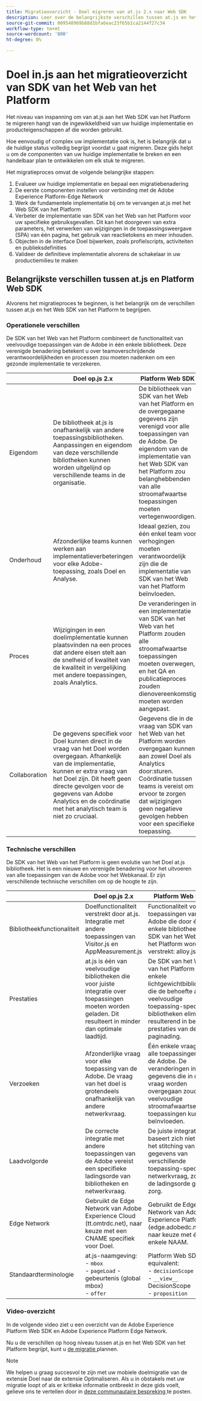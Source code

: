```yaml
---
title: Migratieoverzicht - Doel migreren van at.js 2.x naar Web SDK
description: Leer over de belangrijkste verschillen tussen at.js en het Web SDK van het Platform en hoe te om uw migratieinspanning te plannen.
source-git-commit: 009548969b88d1bfa6eac23f65b1ca2144f27c34
workflow-type: tm+mt
source-wordcount: '800'
ht-degree: 0%

---
```


# Doel in.js aan het migratieoverzicht van SDK van het Web van het Platform

Het niveau van inspanning om van at.js aan het Web SDK van het Platform te migreren hangt van de ingewikkeldheid van uw huidige implementatie en producteigenschappen af die worden gebruikt.

Hoe eenvoudig of complex uw implementatie ook is, het is belangrijk dat u de huidige status volledig begrijpt voordat u gaat migreren. Deze gids helpt u om de componenten van uw huidige implementatie te breken en een handelbaar plan te ontwikkelen om elk stuk te migreren.

Het migratieproces omvat de volgende belangrijke stappen:

1. Evalueer uw huidige implementatie en bepaal een migratiebenadering
1. De eerste componenten instellen voor verbinding met de Adobe Experience Platform-Edge Network
1. Werk de fundamentele implementatie bij om te vervangen at.js met het Web SDK van het Platform
1. Verbeter de implementatie van SDK van het Web van het Platform voor uw specifieke gebruiksgevallen. Dit kan het doorgeven van extra parameters, het verwerken van wijzigingen in de toepassingsweergave (SPA) van één pagina, het gebruik van reactietokens en meer inhouden.
1. Objecten in de interface Doel bijwerken, zoals profielscripts, activiteiten en publieksdefinities
1. Valideer de definitieve implementatie alvorens de schakelaar in uw productiemilieu te maken

## Belangrijkste verschillen tussen at.js en Platform Web SDK

Alvorens het migratieproces te beginnen, is het belangrijk om de verschillen tussen at.js en het Web SDK van het Platform te begrijpen.

### Operationele verschillen

De SDK van het Web van het Platform combineert de functionaliteit van veelvoudige toepassingen van de Adobe in één enkele bibliotheek. Deze verenigde benadering betekent u over teamoverschrijdende verantwoordelijkheden en processen zou moeten nadenken om een gezonde implementatie te verzekeren.

| | Doel op.js 2.x | Platform Web SDK |
|---|---|---|
| Eigendom | De bibliotheek at.js is onafhankelijk van andere toepassingsbibliotheken. Aanpassingen en eigendom van deze verschillende bibliotheken kunnen worden uitgelijnd op verschillende teams in de organisatie. | De bibliotheek van SDK van het Web van het Platform en de overgegaane gegevens zijn verenigd voor alle toepassingen van de Adobe. De eigendom van de implementatie van het Web SDK van het Platform zou belanghebbenden van alle stroomafwaartse toepassingen moeten vertegenwoordigen. |
| Onderhoud | Afzonderlijke teams kunnen werken aan implementatieverbeteringen voor elke Adobe-toepassing, zoals Doel en Analyse. | Ideaal gezien, zou één enkel team voor verhogingen moeten verantwoordelijk zijn die de implementatie van SDK van het Web van het Platform beïnvloeden. |
| Proces | Wijzigingen in een doelimplementatie kunnen plaatsvinden na een proces dat andere eisen stelt aan de snelheid of kwaliteit van de kwaliteit in vergelijking met andere toepassingen, zoals Analytics. | De veranderingen in een implementatie van SDK van het Web van het Platform zouden alle stroomafwaartse toepassingen moeten overwegen, en het QA en publicatieproces zouden dienovereenkomstig moeten worden aangepast. |
| Collaboration | De gegevens specifiek voor Doel kunnen direct in de vraag van het Doel worden overgegaan. Afhankelijk van de implementatie, kunnen er extra vraag van het Doel zijn. Dit heeft geen directe gevolgen voor de gegevens van Adobe Analytics en de coördinatie met het analytisch team is niet zo cruciaal. | Gegevens die in de vraag van SDK van het Web van het Platform worden overgegaan kunnen aan zowel Doel als Analytics door:sturen. Coördinatie tussen teams is vereist om ervoor te zorgen dat wijzigingen geen negatieve gevolgen hebben voor een specifieke toepassing. |

### Technische verschillen

De SDK van het Web van het Platform is geen evolutie van het Doel at.js bibliotheek. Het is een nieuwe en verenigde benadering voor het uitvoeren van alle toepassingen van de Adobe voor het Webkanaal. Er zijn verschillende technische verschillen om op de hoogte te zijn.

| | Doel op.js 2.x | Platform Web SDK |
|---|---|---|
| Bibliotheekfunctionaliteit | Doelfunctionaliteit verstrekt door at.js. Integratie met andere toepassingen van Visitor.js en AppMeasurement.js | Functionaliteit voor alle toepassingen van de Adobe die door één enkele bibliotheek van SDK van het Web van het Platform worden verstrekt: alloy.js |
| Prestaties | at.js is één van veelvoudige bibliotheken die voor juiste integratie over toepassingen moeten worden geladen. Dit resulteert in minder dan optimale laadtijd. | De SDK van het Web van het Platform is één enkele lichtgewichtbibliotheek die de behoefte aan veelvoudige toepassing-specifieke bibliotheken elimineert resulterend in betere prestaties van de paginading. |
| Verzoeken | Afzonderlijke vraag voor elke toepassing van de Adobe. De vraag van het doel is grotendeels onafhankelijk van andere netwerkvraag. | Één enkele vraag voor alle toepassingen van de Adobe. De veranderingen in de gegevens die in deze vraag worden overgegaan zouden veelvoudige stroomafwaartse toepassingen kunnen beïnvloeden. |
| Laadvolgorde | De correcte integratie met andere toepassingen van de Adobe vereist een specifieke ladingsorde van bibliotheken en netwerkvraag. | De juiste integratie baseert zich niet op het stitching van gegevens van verschillende toepassing-specifieke netwerkvraag, zodat is de ladingsorde geen zorg. |
| Edge Network | Gebruikt de Edge Network van Adobe Experience Cloud (tt.omtrdc.net), naar keuze met een CNAME specifiek voor Doel. | Gebruikt de Edge Network van Adobe Experience Platform (edge.adobedc.net), naar keuze met één enkele NAAM. |
| Standaardterminologie | at.js-naamgeving: <br> - `mbox` <br> - `pageLoad` -gebeurtenis (global mbox) <br> - `offer` | Platform Web SDK-equivalent: <br> - `decisionScope` <br> - `__view__` DecisionScope <br> - `proposition` |

### Video-overzicht

In de volgende video ziet u een overzicht van de Adobe Experience Platform Web SDK en Adobe Experience Platform Edge Network.


Nu u de verschillen op hoog niveau tussen at.js en het Web SDK van het Platform begrijpt, kunt u [ de migratie ](plan-migration.md) plannen.

>[!NOTE]
>
>We helpen u graag succesvol te zijn met uw mobiele doelmigratie van de extensie Doel naar de extensie Optimaliseren. Als u in obstakels met uw migratie loopt of als er kritieke informatie ontbreekt in deze gids voelt, gelieve ons te vertellen door in [ deze communautaire bespreking ](https://experienceleaguecommunities.adobe.com/t5/adobe-experience-platform-data/tutorial-discussion-migrate-target-from-at-js-to-web-sdk/m-p/575587#M463) te posten.
